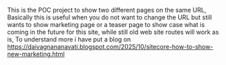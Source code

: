 This is the POC project to show two different pages on the same URL, Basically this is useful when you do not want to change the URL but still wants to show marketing page or a teaser page to show case what is coming in the future for this site, while still old web site routes will work as is, To understand more i have put a blog on https://daivagnananavati.blogspot.com/2025/10/sitecore-how-to-show-new-marketing.html 
